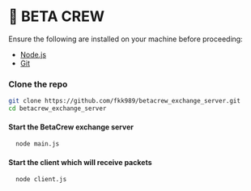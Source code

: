 # 📌 BETA CREW

Ensure the following are installed on your machine before proceeding:

- [Node.js](https://nodejs.org/)
- [Git](https://git-scm.com/)

### **Clone the repo**

```bash
git clone https://github.com/fkk989/betacrew_exchange_server.git
cd betacrew_exchange_server
```

#### Start the BetaCrew exchange server

```bash
  node main.js
```

#### Start the client which will receive packets

```bash
  node client.js
```
